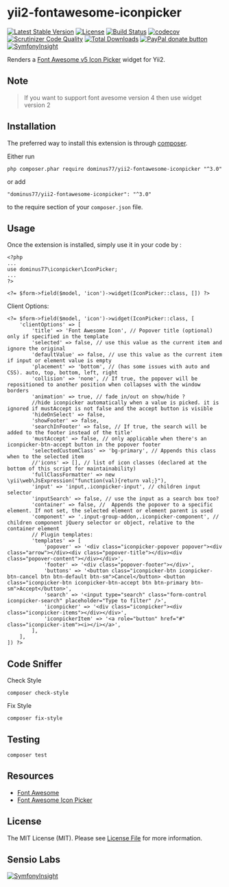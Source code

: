 # yii2-fontawesome-iconpicker

[![Latest Stable Version](https://poser.pugx.org/dominus77/yii2-fontawesome-iconpicker/v/stable)](https://packagist.org/packages/dominus77/yii2-fontawesome-iconpicker)
[![License](https://poser.pugx.org/dominus77/yii2-fontawesome-iconpicker/license)](https://github.com/Dominus77/yii2-fontawesome-iconpicker/blob/master/LICENSE.md)
[![Build Status](https://travis-ci.org/Dominus77/yii2-fontawesome-iconpicker.svg?branch=master)](https://travis-ci.org/Dominus77/yii2-fontawesome-iconpicker)
[![codecov](https://codecov.io/gh/Dominus77/yii2-fontawesome-iconpicker/branch/master/graph/badge.svg)](https://codecov.io/gh/Dominus77/yii2-fontawesome-iconpicker)
[![Scrutinizer Code Quality](https://scrutinizer-ci.com/g/Dominus77/yii2-fontawesome-iconpicker/badges/quality-score.png?b=master)](https://scrutinizer-ci.com/g/Dominus77/yii2-fontawesome-iconpicker/?branch=master)
[![Total Downloads](https://poser.pugx.org/dominus77/yii2-fontawesome-iconpicker/downloads)](https://packagist.org/packages/dominus77/yii2-fontawesome-iconpicker)
[![PayPal donate button](https://img.shields.io/badge/paypal-donate-yellow.svg)](https://www.paypal.com/cgi-bin/webscr?cmd=_s-xclick&hosted_button_id=LPMLJD7QMLJYG "Donate once-off to this project using Paypal")
[![SymfonyInsight](https://insight.symfony.com/projects/8af85dad-6fae-40d2-8260-9c72ee0875a7/mini.svg)](https://insight.symfony.com/projects/8af85dad-6fae-40d2-8260-9c72ee0875a7)


Renders a [Font Awesome v5 Icon Picker](https://itsjavi.com/fontawesome-iconpicker/) widget for Yii2.


## Note
> If you want to support font avesome version 4 then use widget version 2

## Installation

The preferred way to install this extension is through [composer](http://getcomposer.org/download/).

Either run

```
php composer.phar require dominus77/yii2-fontawesome-iconpicker "^3.0"
```

or add

```
"dominus77/yii2-fontawesome-iconpicker": "^3.0"
```

to the require section of your `composer.json` file.

## Usage

Once the extension is installed, simply use it in your code by  :

```
<?php
...
use dominus77\iconpicker\IconPicker;
...
?>

<?= $form->field($model, 'icon')->widget(IconPicker::class, []) ?>

```

Client Options:
```
<?= $form->field($model, 'icon')->widget(IconPicker::class, [
    'clientOptions' => [
        'title' => 'Font Awesome Icon', // Popover title (optional) only if specified in the template
        'selected' => false, // use this value as the current item and ignore the original
        'defaultValue' => false, // use this value as the current item if input or element value is empty
        'placement' => 'bottom', // (has some issues with auto and CSS). auto, top, bottom, left, right
        'collision' => 'none', // If true, the popover will be repositioned to another position when collapses with the window borders
        'animation' => true, // fade in/out on show/hide ?
        //hide iconpicker automatically when a value is picked. it is ignored if mustAccept is not false and the accept button is visible
        'hideOnSelect' => false,
        'showFooter' => false,
        'searchInFooter' => false, // If true, the search will be added to the footer instead of the title'
        'mustAccept' => false, // only applicable when there's an iconpicker-btn-accept button in the popover footer
        'selectedCustomClass' => 'bg-primary', // Appends this class when to the selected item
        //'icons' => [], // list of icon classes (declared at the bottom of this script for maintainability)
        'fullClassFormatter' => new \yii\web\JsExpression("function(val){return val;}"),
        'input' => 'input,.iconpicker-input', // children input selector
        'inputSearch' => false, // use the input as a search box too?
        'container' => false, //  Appends the popover to a specific element. If not set, the selected element or element parent is used
        'component' => '.input-group-addon,.iconpicker-component', // children component jQuery selector or object, relative to the container element
        // Plugin templates:
        'templates' => [
            'popover' => '<div class="iconpicker-popover popover"><div class="arrow"></div><div class="popover-title"></div><div class="popover-content"></div></div>',
            'footer' => '<div class="popover-footer"></div>',
            'buttons' => '<button class="iconpicker-btn iconpicker-btn-cancel btn btn-default btn-sm">Cancel</button> <button class="iconpicker-btn iconpicker-btn-accept btn btn-primary btn-sm">Accept</button>',
            'search' => '<input type="search" class="form-control iconpicker-search" placeholder="Type to filter" />',
            'iconpicker' => '<div class="iconpicker"><div class="iconpicker-items"></div></div>',
            'iconpickerItem' => '<a role="button" href="#" class="iconpicker-item"><i></i></a>',
        ],
    ],
]) ?>
```

## Code Sniffer
Check Style
```
composer check-style
```
Fix Style
```
composer fix-style
```

## Testing
```
composer test
```
## Resources
- [Font Awesome](https://fontawesome.com/)
- [Font Awesome Icon Picker](https://itsjavi.com/fontawesome-iconpicker/)

## License
The MIT License (MIT). Please see [License File](https://github.com/Dominus77/yii2-fontawesome-iconpicker/blob/master/LICENSE.md) for more information.

## Sensio Labs
[![SymfonyInsight](https://insight.symfony.com/projects/8af85dad-6fae-40d2-8260-9c72ee0875a7/big.svg)](https://insight.symfony.com/projects/8af85dad-6fae-40d2-8260-9c72ee0875a7)
